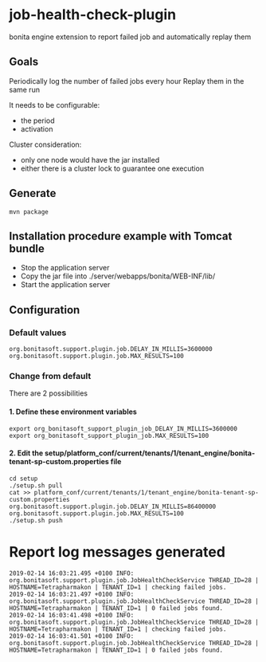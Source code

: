 # job-health-check-plugin

bonita engine extension to report failed job and automatically replay them

## Goals
Periodically log the number of failed jobs every hour
Replay them in the same run

It needs to be configurable:
* the period
* activation

Cluster consideration:
 - only one node would have the jar installed
 - either there is a cluster lock to guarantee one execution
 
## Generate

    mvn package

## Installation procedure example with Tomcat bundle

* Stop the application server
* Copy the jar file into ./server/webapps/bonita/WEB-INF/lib/
* Start the application server

## Configuration

### Default values
```
org.bonitasoft.support.plugin.job.DELAY_IN_MILLIS=3600000
org.bonitasoft.support.plugin.job.MAX_RESULTS=100
```

### Change from default

There are 2 possibilities

#### 1. Define these environment variables

    export org_bonitasoft_support_plugin_job_DELAY_IN_MILLIS=3600000
    export org_bonitasoft_support_plugin_job.MAX_RESULTS=100

#### 2. Edit the setup/platform_conf/current/tenants/1/tenant_engine/bonita-tenant-sp-custom.properties file
```
cd setup
./setup.sh pull
cat >> platform_conf/current/tenants/1/tenant_engine/bonita-tenant-sp-custom.properties
org.bonitasoft.support.plugin.job.DELAY_IN_MILLIS=86400000
org.bonitasoft.support.plugin.job.MAX_RESULTS=100
./setup.sh push
```

# Report log messages generated
```
2019-02-14 16:03:21.495 +0100 INFO: org.bonitasoft.support.plugin.job.JobHealthCheckService THREAD_ID=28 | HOSTNAME=Tetrapharmakon | TENANT_ID=1 | checking failed jobs.
2019-02-14 16:03:21.497 +0100 INFO: org.bonitasoft.support.plugin.job.JobHealthCheckService THREAD_ID=28 | HOSTNAME=Tetrapharmakon | TENANT_ID=1 | 0 failed jobs found.
2019-02-14 16:03:41.498 +0100 INFO: org.bonitasoft.support.plugin.job.JobHealthCheckService THREAD_ID=28 | HOSTNAME=Tetrapharmakon | TENANT_ID=1 | checking failed jobs.
2019-02-14 16:03:41.501 +0100 INFO: org.bonitasoft.support.plugin.job.JobHealthCheckService THREAD_ID=28 | HOSTNAME=Tetrapharmakon | TENANT_ID=1 | 0 failed jobs found.
```
